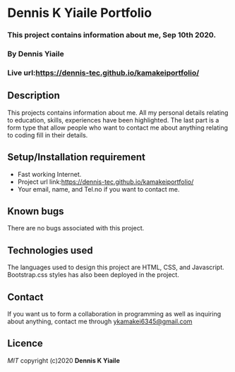 # Dennis K Yiaile Portfolio
### This project contains information about me, Sep 10th 2020.

### By **Dennis Yiaile**

### Live url:https://dennis-tec.github.io/kamakeiportfolio/

## Description
This projects contains information about me. All my personal details relating to education, skills, experiences have been highlighted. The last part is a form type that allow people who want to contact me about anything relating to coding fill in their details.

## Setup/Installation requirement
* Fast working Internet.
* Project url link:https://dennis-tec.github.io/kamakeiportfolio/
* Your email, name, and Tel.no if you want to contact me.

## Known bugs
There are no bugs associated with this project.

## Technologies used
The languages used to design this project are HTML, CSS, and Javascript. Bootstrap.css styles has also been deployed in the project.

## Contact
If you want us to form a collaboration in programming as well as inquiring about anything, contact me through ykamakei6345@gmail.com

## Licence

*MIT*
copyright (c)2020 **Dennis K Yiaile**
